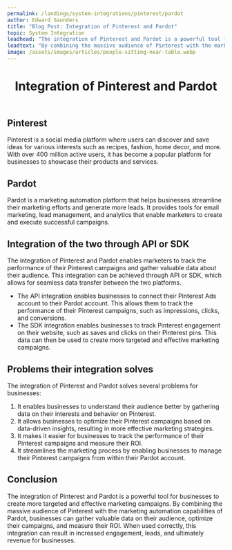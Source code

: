```yaml
---
permalink: /landings/system-integrations/pinterest/pardot
author: Edward Saunders
title: "Blog Post: Integration of Pinterest and Pardot"
topic: System Integration
leadhead: "The integration of Pinterest and Pardot is a powerful tool for businesses to create more targeted and effective marketing campaigns"
leadtext: "By combining the massive audience of Pinterest with the marketing automation capabilities of Pardot, businesses can gather valuable data on their audience, optimize their campaigns, and measure their ROI. When used correctly, this integration can result in increased engagement, leads, and ultimately revenue for businesses."
image: /assets/images/articles/people-sitting-near-table.webp
---
```

<div class="arttext">	<header>
		<h1>Integration of Pinterest and Pardot</h1>
	</header>
	<main>
		<section>
			<h2>Pinterest</h2>
			<p>Pinterest is a social media platform where users can discover and save ideas for various interests such as recipes, fashion, home decor, and more. With over 400 million active users, it has become a popular platform for businesses to showcase their products and services.</p>
		</section>
		<section>
			<h2>Pardot</h2>
			<p>Pardot is a marketing automation platform that helps businesses streamline their marketing efforts and generate more leads. It provides tools for email marketing, lead management, and analytics that enable marketers to create and execute successful campaigns.</p>
		</section>
		<section>
			<h2>Integration of the two through API or SDK</h2>
			<p>The integration of Pinterest and Pardot enables marketers to track the performance of their Pinterest campaigns and gather valuable data about their audience. This integration can be achieved through API or SDK, which allows for seamless data transfer between the two platforms.</p>
			<ul>
				<li>The API integration enables businesses to connect their Pinterest Ads account to their Pardot account. This allows them to track the performance of their Pinterest campaigns, such as impressions, clicks, and conversions.</li>
				<li>The SDK integration enables businesses to track Pinterest engagement on their website, such as saves and clicks on their Pinterest pins. This data can then be used to create more targeted and effective marketing campaigns.</li>
			</ul>
		</section>
		<section>
			<h2>Problems their integration solves</h2>
			<p>The integration of Pinterest and Pardot solves several problems for businesses:</p>
			<ol>
				<li>It enables businesses to understand their audience better by gathering data on their interests and behavior on Pinterest.</li>
				<li>It allows businesses to optimize their Pinterest campaigns based on data-driven insights, resulting in more effective marketing strategies.</li>
				<li>It makes it easier for businesses to track the performance of their Pinterest campaigns and measure their ROI.</li>
				<li>It streamlines the marketing process by enabling businesses to manage their Pinterest campaigns from within their Pardot account.</li>
			</ol>
		</section>
		<section>
			<h2>Conclusion</h2>
			<p>The integration of Pinterest and Pardot is a powerful tool for businesses to create more targeted and effective marketing campaigns. By combining the massive audience of Pinterest with the marketing automation capabilities of Pardot, businesses can gather valuable data on their audience, optimize their campaigns, and measure their ROI. When used correctly, this integration can result in increased engagement, leads, and ultimately revenue for businesses.</p>
		</section>
	</main>
</div>
